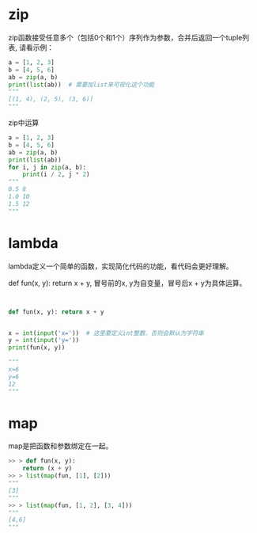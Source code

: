 # zip
zip函数接受任意多个（包括0个和1个）序列作为参数，合并后返回一个tuple列表, 请看示例：
```python
a = [1, 2, 3]
b = [4, 5, 6]
ab = zip(a, b)
print(list(ab))  # 需要加list来可视化这个功能
"""
[(1, 4), (2, 5), (3, 6)]
"""
```

zip中运算
```python
a = [1, 2, 3]
b = [4, 5, 6]
ab = zip(a, b)
print(list(ab))
for i, j in zip(a, b):
    print(i / 2, j * 2)
"""
0.5 8
1.0 10
1.5 12
"""
```

# lambda
lambda定义一个简单的函数，实现简化代码的功能，看代码会更好理解。


def fun(x, y): return x + y, 冒号前的x, y为自变量，冒号后x + y为具体运算。


```python


def fun(x, y): return x + y


x = int(input('x='))  # 这里要定义int整数，否则会默认为字符串
y = int(input('y='))
print(fun(x, y))

"""
x=6
y=6
12
"""
```

# map
map是把函数和参数绑定在一起。
```python
>> > def fun(x, y):
    return (x + y)
>> > list(map(fun, [1], [2]))
"""
[3]
"""
>> > list(map(fun, [1, 2], [3, 4]))
"""
[4,6]
"""
```
